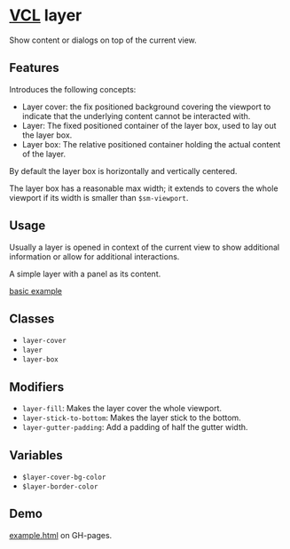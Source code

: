 # [VCL](https://vcl.github.io/) layer

Show content or dialogs on top of the current view.

## Features

Introduces the following concepts:

- Layer cover: the fix positioned background covering the viewport to indicate
  that the underlying content cannot be interacted with.
- Layer: The fixed positioned container of the layer box, used to lay out the
  layer box.
- Layer box: The relative positioned container holding the actual content of
  the layer.

By default the layer box is horizontally and vertically centered.

The layer box has a reasonable max width; it
extends to covers the whole viewport if its width
is smaller than `$sm-viewport`.

## Usage

Usually a layer is opened in context of the current view to show additional
information or allow for additional interactions.

A simple layer with a panel as its content.

[basic example](/demo/example.html)

## Classes

- `layer-cover`
- `layer`
- `layer-box`

## Modifiers

- `layer-fill`: Makes the layer cover the whole viewport.
- `layer-stick-to-bottom`: Makes the layer stick to the bottom.
- `layer-gutter-padding`: Add a padding of half the gutter width.

## Variables

- `$layer-cover-bg-color`
- `$layer-border-color`

## Demo

[example.html](/demo/example.html) on GH-pages.

